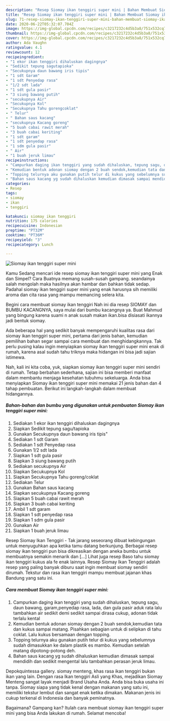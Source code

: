 ```yaml
---
description: "Resep Siomay ikan tenggiri super mini | Bahan Membuat Siomay ikan tenggiri super mini Yang Bikin Ngiler"
title: "Resep Siomay ikan tenggiri super mini | Bahan Membuat Siomay ikan tenggiri super mini Yang Bikin Ngiler"
slug: 71-resep-siomay-ikan-tenggiri-super-mini-bahan-membuat-siomay-ikan-tenggiri-super-mini-yang-bikin-ngiler
date: 2020-06-22T05:32:07.704Z
image: https://img-global.cpcdn.com/recipes/c3217232c4d5b3a8/751x532cq70/siomay-ikan-tenggiri-super-mini-foto-resep-utama.jpg
thumbnail: https://img-global.cpcdn.com/recipes/c3217232c4d5b3a8/751x532cq70/siomay-ikan-tenggiri-super-mini-foto-resep-utama.jpg
cover: https://img-global.cpcdn.com/recipes/c3217232c4d5b3a8/751x532cq70/siomay-ikan-tenggiri-super-mini-foto-resep-utama.jpg
author: Ada Vaughn
ratingvalue: 4.1
reviewcount: 12
recipeingredient:
- "1 ekor ikan tenggiri dihaluskan dagingnya"
- "Sedikit tepung sagutapioka"
- "Secukupnya daun bawang iris tipis"
- "1 sdt Garam"
- "1 sdt Penyedap rasa"
- "1/2 sdt lada"
- "1 sdt gula pasir"
- "3 siung bawang putih"
- "secukupnya Air"
- "Secukupnya Kol"
- "Secukupnya Tahu gorengcoklat"
- " Telur"
- " Bahan saus kacang"
- "secukupnya Kacang goreng"
- "5 buah cabai rawit merah"
- "3 buah cabai keriting"
- "1 sdt garam"
- "1 sdt penyedap rasa"
- "1 sdm gula pasir"
- " Air"
- "1 buah jeruk limau"
recipeinstructions:
- "Campurkan daging ikan tenggiri yang sudah dihaluskan, tepung sagu, daun bawang, garam,penyedap rasa, lada, dan gula pasir aduk rata lalu tambahkan air sedikit demi sedikit sampai dirasa cukup, adonan tidak terlalu kental"
- "Kemudian bentuk adonan siomay dengan 2 buah sendok,kemudian tata dan kukus sampai matang. Pisahkan sebagian untuk di selipkan di tahu coklat. Lalu kukus bersamaan dengan topping."
- "Topping telurnya aku gunakan putih telur di kukus yang sebelumnya sudah dimasukkan ke dalam plastik es mambo. Kemudian setelah matang dipotong-potong deh."
- "Bahan saus kacang yg sudah dihaluskan kemudian dimasak sampai mendidih dan sedikit mengental lalu tambahkan perasan jeruk limau."
categories:
- Resep
tags:
- siomay
- ikan
- tenggiri

katakunci: siomay ikan tenggiri 
nutrition: 175 calories
recipecuisine: Indonesian
preptime: "PT32M"
cooktime: "PT36M"
recipeyield: "3"
recipecategory: Lunch

---
```



![Siomay ikan tenggiri super mini](https://img-global.cpcdn.com/recipes/c3217232c4d5b3a8/751x532cq70/siomay-ikan-tenggiri-super-mini-foto-resep-utama.jpg)

Kamu Sedang mencari ide resep siomay ikan tenggiri super mini yang Enak dan Simpel? Cara Buatnya memang susah-susah gampang. seandainya salah mengolah maka hasilnya akan hambar dan bahkan tidak sedap. Padahal siomay ikan tenggiri super mini yang enak harusnya sih memiliki aroma dan cita rasa yang mampu memancing selera kita.

Begini cara membuat siomay ikan tenggiri Nah ini dia resep SIOMAY dan BUMBU KACANGNYA, saya mulai dari bumbu kacangnya ya. Buat Mahmud yang bingung karena suami n anak susah makan ikan.bisa disiasati ikannya jadi bentuk siomay.

Ada beberapa hal yang sedikit banyak mempengaruhi kualitas rasa dari siomay ikan tenggiri super mini, pertama dari jenis bahan, kemudian pemilihan bahan segar sampai cara membuat dan menghidangkannya. Tak perlu pusing kalau ingin menyiapkan siomay ikan tenggiri super mini enak di rumah, karena asal sudah tahu triknya maka hidangan ini bisa jadi sajian istimewa.


Nah, kali ini kita coba, yuk, siapkan siomay ikan tenggiri super mini sendiri di rumah. Tetap berbahan sederhana, sajian ini bisa memberi manfaat dalam membantu menjaga kesehatan tubuhmu sekeluarga. Anda bisa menyiapkan Siomay ikan tenggiri super mini memakai 21 jenis bahan dan 4 tahap pembuatan. Berikut ini langkah-langkah dalam membuat hidangannya.

<!--inarticleads1-->

##### Bahan-bahan dan bumbu yang digunakan untuk pembuatan Siomay ikan tenggiri super mini:

1. Sediakan 1 ekor ikan tenggiri dihaluskan dagingnya
1. Siapkan Sedikit tepung sagu/tapioka
1. Gunakan Secukupnya daun bawang iris tipis&#34;
1. Sediakan 1 sdt Garam
1. Sediakan 1 sdt Penyedap rasa
1. Gunakan 1/2 sdt lada
1. Siapkan 1 sdt gula pasir
1. Siapkan 3 siung bawang putih
1. Sediakan secukupnya Air
1. Siapkan Secukupnya Kol
1. Siapkan Secukupnya Tahu goreng/coklat
1. Sediakan  Telur
1. Gunakan  Bahan saus kacang
1. Siapkan secukupnya Kacang goreng
1. Siapkan 5 buah cabai rawit merah
1. Siapkan 3 buah cabai keriting
1. Ambil 1 sdt garam
1. Siapkan 1 sdt penyedap rasa
1. Siapkan 1 sdm gula pasir
1. Gunakan  Air
1. Siapkan 1 buah jeruk limau


Resep Siomay Ikan Tenggiri - Tak jarang seseorang dibuat kebingungan untuk menyuguhkan apa ketika tamu datang berkunjung. Berbagai resep siomay ikan tenggiri pun bisa dikreasikan dengan aneka bumbu untuk membuatnya semakin menarik dan […] Lihat juga resep Baso tahu siomay ikan tenggiri kukus ala fe enak lainnya. Resep Siomay Ikan Tenggiri adalah resep yang paling banyak diburu saat ingin membuat siomay sendiri dirumah. Tekstur dan rasa ikan tenggiri mampu membuat jajanan khas Bandung yang satu ini. 

<!--inarticleads2-->

##### Cara membuat Siomay ikan tenggiri super mini:

1. Campurkan daging ikan tenggiri yang sudah dihaluskan, tepung sagu, daun bawang, garam,penyedap rasa, lada, dan gula pasir aduk rata lalu tambahkan air sedikit demi sedikit sampai dirasa cukup, adonan tidak terlalu kental
1. Kemudian bentuk adonan siomay dengan 2 buah sendok,kemudian tata dan kukus sampai matang. Pisahkan sebagian untuk di selipkan di tahu coklat. Lalu kukus bersamaan dengan topping.
1. Topping telurnya aku gunakan putih telur di kukus yang sebelumnya sudah dimasukkan ke dalam plastik es mambo. Kemudian setelah matang dipotong-potong deh.
1. Bahan saus kacang yg sudah dihaluskan kemudian dimasak sampai mendidih dan sedikit mengental lalu tambahkan perasan jeruk limau.


Depokquintessa gallery. siomay menteng, khas rasa ikan tenggiri bukan ikan yang lain. Dengan rasa Ikan tenggiri Asli yang Khas, mejadikan Siomay Menteng sangat layak menjadi Brand Usaha Anda. Anda bisa buka usaha ini tanpa. Siomay siapa yang tidak kenal dengan makanan yang satu ini, memiliki tekstur lembut dan sangat enak ketika dimakan. Makanan jenis ini cukup terkenal di Indonesia dan banyak peminatnya. 

Bagaimana? Gampang kan? Itulah cara membuat siomay ikan tenggiri super mini yang bisa Anda lakukan di rumah. Selamat mencoba!
